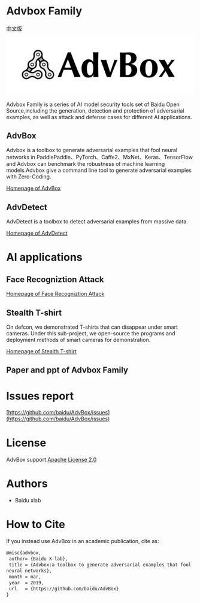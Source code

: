 # Advbox Family

[中文版](README-CH.md)

![logo](pic/logo.png)

Advbox Family is a series of AI model security tools set of Baidu Open Source,including the generation, detection and protection of adversarial examples, as well as attack and defense cases for different AI applications.

## AdvBox
Advbox is a toolbox to generate adversarial examples that fool neural networks in PaddlePaddle、PyTorch、Caffe2、MxNet、Keras、TensorFlow and Advbox can benchmark the robustness of machine learning models.Advbox give a command line tool to generate adversarial examples with Zero-Coding.

[Homepage of AdvBox](advbox.md)

## AdvDetect
AdvDetect is a toolbox to detect adversarial examples from massive data.

[Homepage of AdvDetect](advbox_family/AdvDetect/README.md)

# AI applications

## Face Recogniztion Attack

[Homepage of Face Recogniztion Attack](applications/face_recognition_attack/README.md)

## Stealth T-shirt
On defcon, we demonstrated T-shirts that can disappear under smart cameras. Under this sub-project, we open-source the programs and deployment methods of smart cameras for demonstration.

[Homepage of Stealth T-shirt](applications/StealthTshirt/README.md)

## Paper and ppt of Advbox Family

# Issues report
	
[https://github.com/baidu/AdvBox/issues](https://github.com/baidu/AdvBox/issues)

# License

AdvBox support [Apache License 2.0](https://github.com/baidu/AdvBox/blob/master/LICENSE)

# Authors

- Baidu xlab


# How to Cite

If you instead use AdvBox in an academic publication, cite as:

	@misc{advbox,
	 author= {Baidu X-lab},
	 title = {Advbox:a toolbox to generate adversarial examples that fool neural networks},
	 month = mar,
	 year  = 2019,
	 url   = {https://github.com/baidu/AdvBox}
	}

